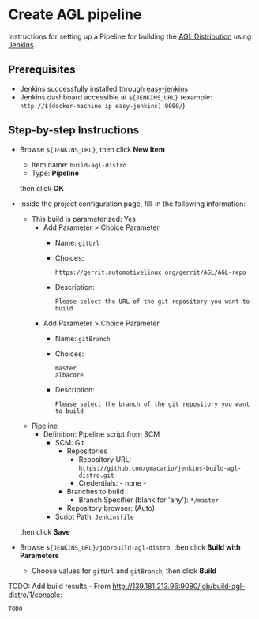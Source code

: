 # Create AGL pipeline

Instructions for setting up a Pipeline for building the [AGL Distribution](https://wiki.automotivelinux.org/agl-distro) using [Jenkins](https://jenkins-ci.org/).

## Prerequisites

* Jenkins successfully installed through [easy-jenkins](https://github.com/gmacario/easy-jenkins)
* Jenkins dashboard accessible at `${JENKINS_URL}` (example: `http://$(docker-machine ip easy-jenkins):9080/`)

## Step-by-step Instructions

* Browse `${JENKINS_URL}`, then click **New Item**
  - Item name: `build-agl-distro`
  - Type: **Pipeline**

  then click **OK**

* Inside the project configuration page, fill-in the following information:
  - This build is parameterized: Yes
    * Add Parameter > Choice Parameter
      - Name: `gitUrl`
      - Choices:
      
        ```
        https://gerrit.automotivelinux.org/gerrit/AGL/AGL-repo
        ```
      - Description:
      
        ```
        Please select the URL of the git repository you want to build
        ```
    * Add Parameter > Choice Parameter
      - Name: `gitBranch`
      - Choices:
      
        ```
        master
        albacore
        ```
      - Description:
      
        ```
        Please select the branch of the git repository you want to build
        ```
  - Pipeline
    - Definition: Pipeline script from SCM
      - SCM: Git
        - Repositories
          - Repository URL: `https://github.com/gmacario/jenkins-build-agl-distro.git`
          - Credentials: - none -
        - Branches to build
          - Branch Specifier (blank for 'any'): `*/master`
        - Repository browser: (Auto)
      - Script Path: `Jenkinsfile`

  then click **Save**

* Browse `${JENKINS_URL}/job/build-agl-distro`, then click **Build with Parameters**
  - Choose values for `gitUrl` and `gitBranch`, then click **Build**

TODO: Add build results - From <http://139.181.213.96:9080/job/build-agl-distro/1/console>:

```
TODO
```

<!-- EOF -->

